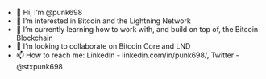 - 👋 Hi, I’m @punk698
- 👀 I’m interested in Bitcoin and the Lightning Network
- 🌱 I’m currently learning how to work with, and build on top of, the Bitcoin Blockchain
- 💞️ I’m looking to collaborate on Bitcoin Core and LND
- 📫 How to reach me: LinkedIn - linkedin.com/in/punk698/, Twitter - @stxpunk698

<!---
punk698/punk698 is a ✨ special ✨ repository because its `README.md` (this file) appears on your GitHub profile.
You can click the Preview link to take a look at your changes.
--->
